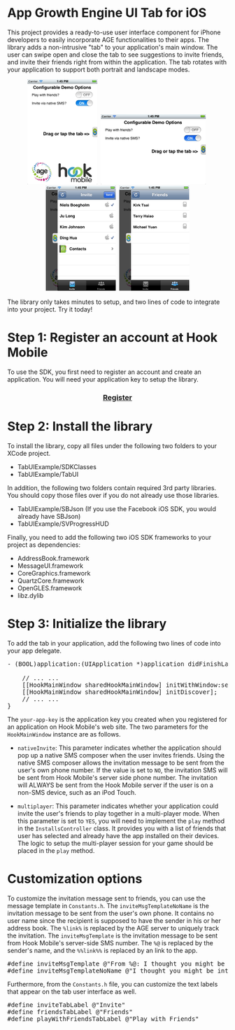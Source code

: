 # App Growth Engine UI Tab for iOS

This project provides a ready-to-use user interface component for iPhone developers to easily incorporate AGE functionalities to their apps. The library adds a non-intrusive "tab" to your application's main window. The user can swipe open and close the tab to see suggestions to invite friends, and invite their friends right from within the application. The tab rotates with your application to support both portrait and landscape modes.

<center>
<img src="screen1.png" width="160"/>&nbsp;
<img src="screen2.png" width="240"/>&nbsp;
<img src="screen3.png" width="160"/>&nbsp;
<img src="screen4.png" width="160"/>
</center>

The library only takes minutes to setup, and two lines of code to integrate into your project. Try it today!

# Step 1: Register an account at Hook Mobile

To use the SDK, you first need to register an account and create an application. You will need your application key to setup the library.

<h3><center><a href="http://hookmobile.com/signup.html">Register</a></center></h3>

# Step 2: Install the library

To install the library, copy all files under the following two folders to your XCode project.

* TabUIExample/SDKClasses 
* TabUIExample/TabUI

In addition, the following two folders contain required 3rd party libraries. You should copy those files over if you do not already use those libraries.

* TabUIExample/SBJson (If you use the Facebook iOS SDK, you would already have SBJson)
* TabUIExample/SVProgressHUD

Finally, you need to add the following two iOS SDK frameworks to your project as dependencies:

* AddressBook.framework
* MessageUI.framework
* CoreGraphics.framework
* QuartzCore.framework
* OpenGLES.framework
* libz.dylib

# Step 3: Initialize the library

To add the tab in your application, add the following two lines of code into your app delegate.

<pre>
- (BOOL)application:(UIApplication *)application didFinishLaunchingWithOptions:(NSDictionary *)launchOptions {
    
    // ... ...
    [[HookMainWindow sharedHookMainWindow] initWithWindow:self.window appKey:@"your-app-key" multiplayer:NO nativeInvite:YES];
    [[HookMainWindow sharedHookMainWindow] initDiscover];
    // ... ...    
}
</pre>

The <code>your-app-key</code> is the application key you created when you registered for an application on Hook Mobile's web site. The two parameters for the <code>HookMainWindow</code> instance are as follows.

* <code>nativeInvite</code>: This parameter indicates whether the application should pop up a native SMS composer when the user invites friends. Using the native SMS composer allows the invitation message to be sent from the user's own phone number. If the value is set to <code>NO</code>, the invitation SMS will be sent from Hook Mobile's server side phone number. The invitation will ALWAYS be sent from the Hook Mobile server if the user is on a non-SMS device, such as an iPod Touch.

* <code>multiplayer</code>: This parameter indicates whether your application could invite the user's friends to play together in a multi-player mode. When this parameter is set to <code>YES</code>, you will need to implement the <code>play</code> method in the <code>InstallsController</code> class. It provides you with a list of friends that user has selected and already have the app installed on their devices. The logic to setup the multi-player session for your game should be placed in the <code>play</code> method.


# Customization options

To customize the invitation message sent to friends, you can use the message template in <code>Constants.h</code>. The <code>inviteMsgTemplateNoName</code> is the invitation message to be sent from the user's own phone. It contains no user name since the recipient is supposed to have the sender in his or her address book. The <code>%link%</code> is replaced by the AGE server to uniquely track the invitation. The <code>inviteMsgTemplate</code> is the invitation message to be sent from Hook Mobile's server-side SMS number. The <code>%@</code> is replaced by the sender's name, and the <code>%%link%%</code> is replaced by an link to the app.

<pre>
#define inviteMsgTemplate @"From %@: I thought you might be interested in app 'AGE SDK', check it out %%link%% "
#define inviteMsgTemplateNoName @"I thought you might be interested in app 'AGE SDK', check it out %link% "
</pre>

Furthermore, from the <code>Constants.h</code> file, you can customize the text labels that appear on the tab user interface as well.

<pre>
#define inviteTabLabel @"Invite"
#define friendsTabLabel @"Friends"
#define playWithFriendsTabLabel @"Play with Friends"
</pre>


